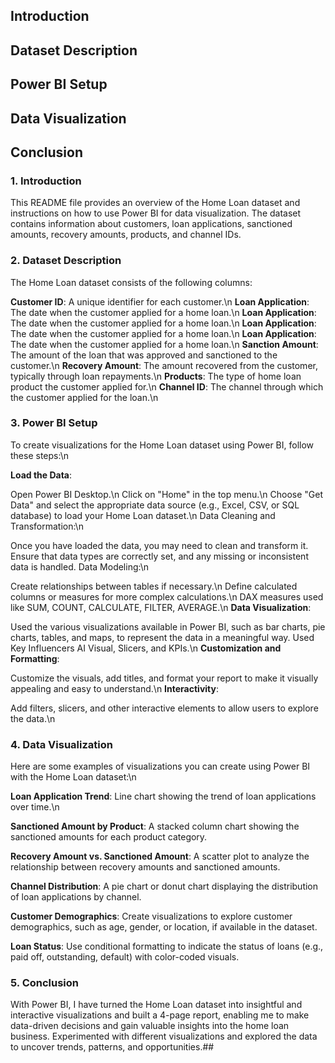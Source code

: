 ## Introduction
## Dataset Description
## Power BI Setup
## Data Visualization
## Conclusion
### 1. Introduction
This README file provides an overview of the Home Loan dataset and instructions on how to use Power BI for data visualization. The dataset contains information about customers, loan applications, sanctioned amounts, recovery amounts, products, and channel IDs.

### 2. Dataset Description
The Home Loan dataset consists of the following columns:

**Customer ID**: A unique identifier for each customer.\n
**Loan Application**: The date when the customer applied for a home loan.\n
**Loan Application**: The date when the customer applied for a home loan.\n
**Loan Application**: The date when the customer applied for a home loan.\n
**Loan Application**: The date when the customer applied for a home loan.\n
**Sanction Amount**: The amount of the loan that was approved and sanctioned to the customer.\n
**Recovery Amount**: The amount recovered from the customer, typically through loan repayments.\n
**Products**: The type of home loan product the customer applied for.\n
**Channel ID**: The channel through which the customer applied for the loan.\n
### 3. Power BI Setup
To create visualizations for the Home Loan dataset using Power BI, follow these steps:\n

**Load the Data**:

Open Power BI Desktop.\n
Click on "Home" in the top menu.\n
Choose "Get Data" and select the appropriate data source (e.g., Excel, CSV, or SQL database) to load your Home Loan dataset.\n
Data Cleaning and Transformation:\n

Once you have loaded the data, you may need to clean and transform it. Ensure that data types are correctly set, and any missing or inconsistent data is handled.
Data Modeling:\n

Create relationships between tables if necessary.\n
Define calculated columns or measures for more complex calculations.\n
DAX measures used like SUM, COUNT, CALCULATE, FILTER, AVERAGE.\n
**Data Visualization**:

Used the various visualizations available in Power BI, such as bar charts, pie charts, tables, and maps, to represent the data in a meaningful way.
Used Key Influencers AI Visual, Slicers, and KPIs.\n
**Customization and Formatting**:

Customize the visuals, add titles, and format your report to make it visually appealing and easy to understand.\n
**Interactivity**:

Add filters, slicers, and other interactive elements to allow users to explore the data.\n
### 4. Data Visualization
Here are some examples of visualizations you can create using Power BI with the Home Loan dataset:\n

**Loan Application Trend**: Line chart showing the trend of loan applications over time.\n

**Sanctioned Amount by Product**: A stacked column chart showing the sanctioned amounts for each product category.

**Recovery Amount vs. Sanctioned Amount**: A scatter plot to analyze the relationship between recovery amounts and sanctioned amounts.

**Channel Distribution**: A pie chart or donut chart displaying the distribution of loan applications by channel.

**Customer Demographics**: Create visualizations to explore customer demographics, such as age, gender, or location, if available in the dataset.

**Loan Status**: Use conditional formatting to indicate the status of loans (e.g., paid off, outstanding, default) with color-coded visuals.

### 5. Conclusion
With Power BI, I have turned the Home Loan dataset into insightful and interactive visualizations and built a 4-page report, enabling me to make data-driven decisions and gain valuable insights into the home loan business. Experimented with different visualizations and explored the data to uncover trends, patterns, and opportunities.##
